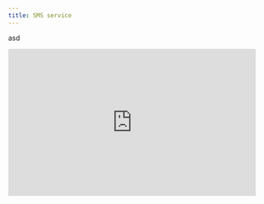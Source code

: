 ```yaml
---
title: SMS service
---
```

asd 
<iframe width="100%" height="300px" src="http://www.cpsms.dk/webframe/tilmeld.php?webid=35117" frameBorder="no" scrolling="no"></iframe>

